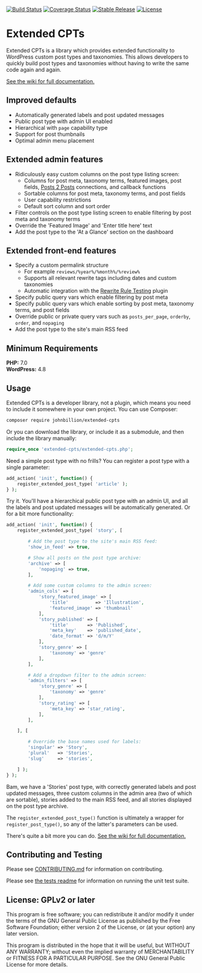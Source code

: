 [![Build Status](https://travis-ci.org/johnbillion/extended-cpts.svg?branch=master)](https://travis-ci.org/johnbillion/extended-cpts)
[![Coverage Status](https://codecov.io/gh/johnbillion/extended-cpts/branch/master/graph/badge.svg)](https://codecov.io/gh/johnbillion/extended-cpts)
[![Stable Release](https://img.shields.io/packagist/v/johnbillion/extended-cpts.svg)](https://packagist.org/packages/johnbillion/extended-cpts)
[![License](https://img.shields.io/badge/license-GPL_v2%2B-blue.svg)](https://github.com/johnbillion/extended-cpts/blob/master/LICENSE)

# Extended CPTs #

Extended CPTs is a library which provides extended functionality to WordPress custom post types and taxonomies. This allows developers to quickly build post types and taxonomies without having to write the same code again and again.

[See the wiki for full documentation.](https://github.com/johnbillion/extended-cpts/wiki)

## Improved defaults ##

 * Automatically generated labels and post updated messages
 * Public post type with admin UI enabled
 * Hierarchical with `page` capability type
 * Support for post thumbnails
 * Optimal admin menu placement

## Extended admin features ##

 * Ridiculously easy custom columns on the post type listing screen:
   * Columns for post meta, taxonomy terms, featured images, post fields, [Posts 2 Posts](https://wordpress.org/plugins/posts-to-posts/) connections, and callback functions
   * Sortable columns for post meta, taxonomy terms, and post fields
   * User capability restrictions
   * Default sort column and sort order
 * Filter controls on the post type listing screen to enable filtering by post meta and taxonomy terms
 * Override the 'Featured Image' and 'Enter title here' text
 * Add the post type to the 'At a Glance' section on the dashboard

## Extended front-end features ##

 * Specify a custom permalink structure
   * For example `reviews/%year%/%month%/%review%`
   * Supports all relevant rewrite tags including dates and custom taxonomies
   * Automatic integration with the [Rewrite Rule Testing](https://wordpress.org/plugins/rewrite-testing/) plugin
 * Specify public query vars which enable filtering by post meta
 * Specify public query vars which enable sorting by post meta, taxonomy terms, and post fields
 * Override public or private query vars such as `posts_per_page`, `orderby`, `order`, and `nopaging`
 * Add the post type to the site's main RSS feed

## Minimum Requirements ##

**PHP:** 7.0  
**WordPress:** 4.8  

## Usage ##

Extended CPTs is a developer library, not a plugin, which means you need to include it somewhere in your own project.
You can use Composer:

```bash
composer require johnbillion/extended-cpts
```

Or you can download the library, or include it as a submodule, and then include the library manually:

```php
require_once 'extended-cpts/extended-cpts.php';
```

Need a simple post type with no frills? You can register a post type with a single parameter:

```php
add_action( 'init', function() {
    register_extended_post_type( 'article' );
} );
```

Try it. You'll have a hierarchical public post type with an admin UI, and all the labels and post updated messages will be automatically generated. Or for a bit more functionality:

```php
add_action( 'init', function() {
    register_extended_post_type( 'story', [

    	# Add the post type to the site's main RSS feed:
    	'show_in_feed' => true,

    	# Show all posts on the post type archive:
    	'archive' => [
    		'nopaging' => true,
    	],

    	# Add some custom columns to the admin screen:
    	'admin_cols' => [
    		'story_featured_image' => [
    			'title'          => 'Illustration',
    			'featured_image' => 'thumbnail'
    		],
    		'story_published' => [
    			'title'       => 'Published',
    			'meta_key'    => 'published_date',
    			'date_format' => 'd/m/Y'
    		],
    		'story_genre' => [
    			'taxonomy' => 'genre'
    		],
    	],

    	# Add a dropdown filter to the admin screen:
    	'admin_filters' => [
    		'story_genre' => [
    			'taxonomy' => 'genre'
    		],
    		'story_rating' => [
    			'meta_key' => 'star_rating',
    		],
    	],

    ], [

    	# Override the base names used for labels:
    	'singular' => 'Story',
    	'plural'   => 'Stories',
    	'slug'     => 'stories',

    ] );
} );
```

Bam, we have a 'Stories' post type, with correctly generated labels and post updated messages, three custom columns in the admin area (two of which are sortable), stories added to the main RSS feed, and all stories displayed on the post type archive.

The `register_extended_post_type()` function is ultimately a wrapper for `register_post_type()`, so any of the latter's parameters can be used.

There's quite a bit more you can do. [See the wiki for full documentation.](https://github.com/johnbillion/extended-cpts/wiki)

## Contributing and Testing ##

Please see [CONTRIBUTING.md](CONTRIBUTING.md) for information on contributing.

Please see [the tests readme](tests/README.md) for information on running the unit test suite.

## License: GPLv2 or later ##

This program is free software; you can redistribute it and/or modify
it under the terms of the GNU General Public License as published by
the Free Software Foundation; either version 2 of the License, or
(at your option) any later version.

This program is distributed in the hope that it will be useful,
but WITHOUT ANY WARRANTY; without even the implied warranty of
MERCHANTABILITY or FITNESS FOR A PARTICULAR PURPOSE.  See the
GNU General Public License for more details.
